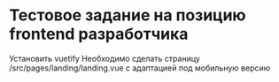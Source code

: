 # Тестовое задание на позицию frontend разработчика
Установить vuetify
Необходимо сделать страницу /src/pages/landing/landing.vue с адаптацией под мобильную версию
